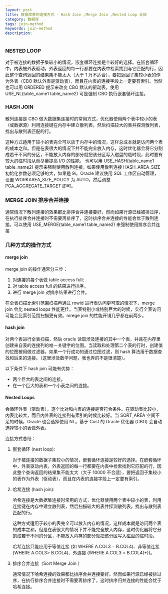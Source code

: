 ```yaml
---
layout: post
title: 数据库表的连接方式 - Hash Join ,Merge Join ,Nested Loop 比较
category: 数据库
tags: join-method
keywords: join-method
description:
---
```



### NESTED LOOP

对于被连接的数据子集较小的情况，嵌套循环连接是个较好的选择。在嵌套循环中，内表被外表驱动，外表返回的每一行都要在内表中检索找到与它匹配的行，因此整个查询返回的结果集不能太大（大于 1 万不适合），要把返回子集较小表的作为外表（CBO 默认外表是驱动表），而且在内表的连接字段上一定要有索引。当然也可以用 ORDERED 提示来改变 CBO 默认的驱动表，使用 USE_NL(table_name1 table_name2) 可是强制 CBO 执行嵌套循环连接。

### HASH JOIN

散列连接是 CBO 做大数据集连接时的常用方式，优化器使用两个表中较小的表（或数据源）利用连接键在内存中建立散列表，然后扫描较大的表并探测散列表，找出与散列表匹配的行。

这种方式适用于较小的表完全可以放于内存中的情况，这样总成本就是访问两个表的成本之和。但是在表很大的情况下并不能完全放入内存，这时优化器会将它分割成若干不同的分区，不能放入内存的部分就把该分区写入磁盘的临时段，此时要有较大的临时段从而尽量提高 I/O 的性能。
也可以用 USE_HASH(table_name1 table_name2) 提示来强制使用散列连接。如果使用散列连接 HASH_AREA_SIZE 初始化参数必须足够的大，如果是 9i，Oracle 建议使用 SQL 工作区自动管理，设置 WORKAREA_SIZE_POLICY 为 AUTO，然后调整 PGA_AGGREGATE_TARGET 即可。


### MERGE JOIN 排序合并连接

通常情况下散列连接的效果都比排序合并连接要好，然而如果行源已经被排过序，在执行排序合并连接时不需要再排序了，这时排序合并连接的性能会优于散列连接。可以使用 USE_MERGE(table_name1 table_name2) 来强制使用排序合并连接

### 几种方式的操作方式

#### merge join

merge join 的操作通常分三步：

1. 对连接的每个表做 table access full;
2. 对 table access full 的结果进行排序。
3. 进行 merge join 对排序结果进行合并。

在全表扫描比索引范围扫描再通过 rowid 进行表访问更可取的情况下，merge join 会比 nested loops 性能更佳。当表特别小或特别巨大的时候，实行全表访问可能会比索引范围扫描更有效。mrege join 的性能开销几乎都在前两步。

#### hash join

对两个表进行全表扫描，然后 oracle 读取涉及连接的其中一个表，并且在内存里创建来自表的连接列的唯一关键字的位图。当读取和处理第二个表的行时，创建值的位图被用做过滤器。如果一个行成功的通过位图过滤，则 hash 算法用于数据查找和后来的连接。（这里涉及数学问题，我也弄的不是很清楚）。

以下条件下 hash join 可能有优势：

* 两个巨大的表之间的连接。
* 在一个巨大的表和一个小表之间的连接。

#### Nested Loops

会循环外表（驱动表），逐个比对和内表的连接是否符合条件。在驱动表比较小，内表比较大，而且内外表的连接列有索引的时候比较好。当 SORT_AREA 空间不足的时候，Oracle 也会选择使用 NL。基于 Cost 的 Oracle 优化器 (CBO) 会自动选择较小的表做外表。


连接方式总结：
1. 嵌套循环 (nest loop):

    对于被连接的数据子集较小的情况，嵌套循环连接是较好的选择。在嵌套循环中，外表驱动内表，外表返回的每一行都要在内表中检索找到它匹配的行，因此整个查询返回的结果集不能太大（大于 10000 不合适），要把返回子集较小的表作为外表（驱动表），而且在内表的连接字段上一定要有索引。
2. 哈希连接 (hash join):

    哈希连接是大数据集连接时常用的方式，优化器使用两个表中较小的表，利用连接键在内存中建立散列表，然后扫描较大的表并探测散列表，找出与散列表匹配的行。
    
    这种方式适用于较小的表完全可以放入内存的情况，这样成本就是访问两个表的成本之和。但是在表很大的情况下并不能完全放入内存，这时优化器将它分割成若干不同的分区，不能放入内存的部分就把该分区写入磁盘的临时段。

    哈希连接只能应用于等值连接 (如 WHERE A.COL3 = B.COL4)、非等值连接 (WHERE A.COL3> B.COL4)、外连接 (WHERE A.COL3 = B.COL4(+))。
3. 排序合并连接（Sort Merge Join ）

    通常情况下哈希连接的效果都比排序合并连接要好。然而如果行源已经被排过序，在执行排序合并连接时不需要再排序了，这时排序归并连接的性能会忧于哈希连接。
